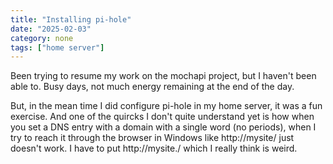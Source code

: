 ```yaml
---
title: "Installing pi-hole"
date: "2025-02-03"
category: none
tags: ["home server"]
---
```


Been trying to resume my work on the mochapi project, but I haven't 
been able to. Busy days, not much energy remaining at the end of
the day.

But, in the mean time I did configure pi-hole in my home server, it
was a fun exercise. And one of the quircks I don't quite understand
yet is how when you set a DNS entry with a domain with a single
word (no periods), when I try to reach it through the browser in 
Windows like http://mysite/ just doesn't work. I have to put
http://mysite./ which I really think is weird.